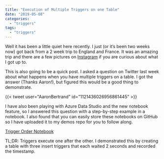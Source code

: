 ```yaml
---
title: "Execution of Multiple Triggers on one Table"
date: "2019-05-08"
categories:
  - "triggers"
tags:
  - "triggers"
---
```


Well it has been a little quiet here recently. I just (or it’s been two weeks now) got back from a 2 week trip to England and France. It was an amazing trip and there are a few pictures on [Instagram](https://www.instagram.com/jpomfret/) if you are curious about what I got up to.

This is also going to be a quick post. I asked a question on Twitter last week about what happens when you have multiple triggers on a table. I got the answer (Thanks Aaron!), but figured this would be a good thing to demonstrate.

{{< tweet user="AaronBertrand" id="1121436026956861445" >}}

I have also been playing with Azure Data Studio and the new notebook feature, so I answered this question with a step-by-step example in a notebook. I also found that you can easily store these notebooks on GitHub so I have uploaded it to my demos repo for you to follow along.

[Trigger Order Notebook](https://github.com/jpomfret/demos/blob/master/Notebooks/TriggerOrder.ipynb)

TL;DR: Triggers execute one after the other. I demonstrated this by creating a table with three insert triggers that each waited 2 seconds and recorded the timestamp.
